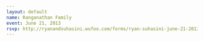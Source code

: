 ```yaml
---
layout: default
name: Ranganathan Family
event: June 21, 2013
rsvp: http://ryanandsuhasini.wufoo.com/forms/ryan-suhasini-june-21-2013/
---
```

